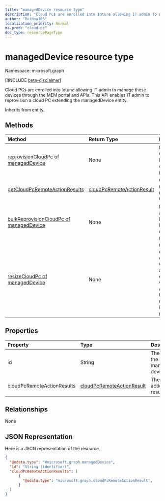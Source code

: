 ```yaml
---
title: "managedDevice resource type"
description: "Cloud PCs are enrolled into Intune allowing IT admin to manage these devices through the MEM portal and APIs.  This API enables IT admin to reprovision a cloud PC extending the managedDevice entity."
author: "RuiHou105"
localization_priority: Normal
ms.prod: "cloud-pc"
doc_type: resourcePageType
---
```


# managedDevice resource type

Namespace: microsoft.graph

[!INCLUDE [beta-disclaimer](../../includes/beta-disclaimer.md)]

Cloud PCs are enrolled into Intune allowing IT admin to manage these devices through the MEM portal and APIs.  This API enables IT admin to reprovision a cloud PC extending the managedDevice entity.

Inherits from entity.

## Methods
|Method|Return Type|Description|
|:---|:---|:---|
|[reprovisionCloudPc of managedDevice](../api/intune-manageddevice-reprovisioncloudpc.md)|None|Reprovision a Cloud PC with Intune managed device id in [managedDevice](../resources/intune-manageddevice.md).|
|[getCloudPcRemoteActionResults](../api/intune-manageddevice-getcloudpcremoteactionresults.md)|[cloudPcRemoteActionResult](../resources/cloudpcremoteactionresult.md)|Check the results of reprovisioning a Cloud PC.|
|[bulkReprovisionCloudPc of managedDevice](../api/intune-manageddevice-bulkreprovisioncloudpc.md)|None|Bulk reprovision a set of Cloud PC devices with Intune managed device IDs in [managedDevice](../resources/intune-manageddevice.md).|
|[resizeCloudPc of managedDevice](../api/intune-manageddevice-resizecloudpc.md)|None|Upgrade or downgrade an existing CloudPC to another configuration with new vCPU and storage size through Intune managed device id in [managedDevice](../resources/intune-manageddevice.md).|

## Properties
|Property|Type|Description|
|:---|:---|:---|
|id|String|The ID of the Intune managed device.|
|cloudPcRemoteActionResults|[cloudPcRemoteActionResult](../resources/cloudpcremoteactionresult.md)|The remote action results.|

## Relationships
None

## JSON Representation
Here is a JSON representation of the resource.
<!-- {
  "blockType": "resource",
  "keyProperty": "id",
  "@odata.type": "microsoft.graph.managedDevice"
}
-->
``` json
{
  "@odata.type": "#microsoft.graph.managedDevice",
  "id": "String (identifier)",
  "cloudPcRemoteActionResults": [
      {
        "@odata.type": "microsoft.graph.cloudPcRemoteActionResult",
      }
  ]
}
```





